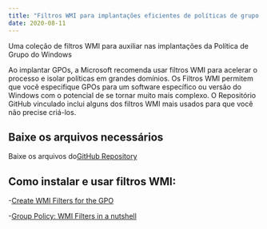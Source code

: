 ```yaml
---
title: "Filtros WMI para implantações eficientes de políticas de grupo do Windows - Baixe no GitHub"
date: 2020-08-11
---
```



Uma coleção de filtros WMI para auxiliar nas implantações da Política de Grupo do Windows

Ao implantar GPOs, a Microsoft recomenda usar filtros WMI para acelerar o processo e isolar políticas em grandes domínios.
Os Filtros WMI permitem que você especifique GPOs para um software específico ou versão do Windows com o potencial de se tornar muito mais complexo.
O Repositório GitHub vinculado inclui alguns dos filtros WMI mais usados para que você não precise criá-los.

## Baixe os arquivos necessários

Baixe os arquivos do[GitHub Repository](https://github.com/simeononsecurity/WMI-Filters)

## Como instalar e usar filtros WMI:

-[Create WMI Filters for the GPO](https://docs.microsoft.com/en-us/windows/security/threat-protection/windows-firewall/create-wmi-filters-for-the-gpo)

-[Group Policy: WMI Filters in a nutshell](https://www.rebeladmin.com/2018/02/group-policy-wmi-filters-nutshell/)
